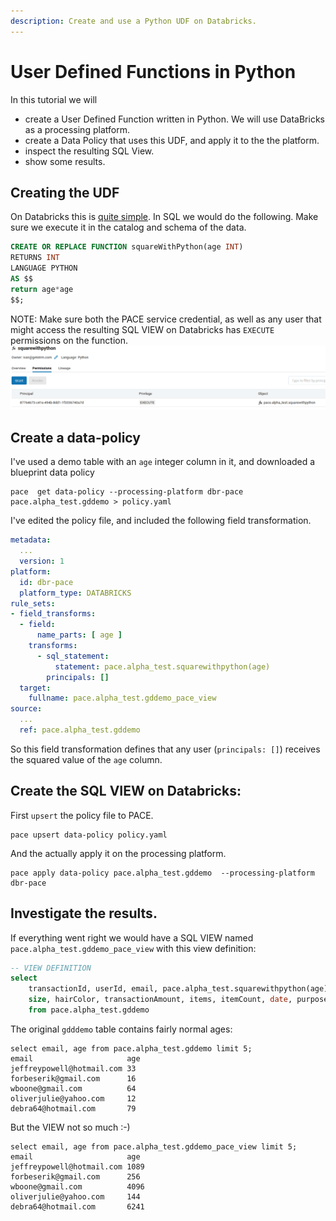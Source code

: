 ```yaml
---
description: Create and use a Python UDF on Databricks.
---
```

# User Defined Functions in Python
In this tutorial we will
* create a User Defined Function written in Python. We will use DataBricks as a processing platform.
* create a Data Policy that uses this UDF, and apply it to the the platform.
* inspect the resulting SQL View.
* show some results.

[databricks-udf]: https://docs.databricks.com/en/udf/python.html
## Creating the UDF
On Databricks this is [quite simple][databricks-udf]. In SQL we would do the following.
Make sure we execute it in the catalog and schema of the data.
```sql
CREATE OR REPLACE FUNCTION squareWithPython(age INT)
RETURNS INT
LANGUAGE PYTHON
AS $$
return age*age
$$;
```
NOTE: Make sure both the PACE service credential, as well as any user that might access the resulting SQL VIEW
on Databricks has `EXECUTE` permissions on the function.
![exec permissions](./dbr-exec-perms.png)

## Create a data-policy
I've used a demo table with an `age` integer column in it, and downloaded a blueprint data policy

    pace  get data-policy --processing-platform dbr-pace pace.alpha_test.gddemo > policy.yaml

I've edited the policy file, and included the following field transformation.

```yaml
metadata:
  ...
  version: 1
platform:
  id: dbr-pace
  platform_type: DATABRICKS
rule_sets:
- field_transforms:
  - field:
      name_parts: [ age ]
    transforms:
      - sql_statement: 
          statement: pace.alpha_test.squarewithpython(age)
        principals: []
  target:
    fullname: pace.alpha_test.gddemo_pace_view
source:
  ...
  ref: pace.alpha_test.gddemo
```
So this field transformation defines that any user (`principals: []`) receives the squared value of the `age` column.

## Create the SQL VIEW on Databricks:
First `upsert` the policy file to PACE.

    pace upsert data-policy policy.yaml

And the actually apply it on the processing platform.

    pace apply data-policy pace.alpha_test.gddemo  --processing-platform dbr-pace 

## Investigate the results.
If everything went right we would have a SQL VIEW named `pace.alpha_test.gddemo_pace_view` with this
view definition:

```sql
-- VIEW DEFINITION
select
    transactionId, userId, email, pace.alpha_test.squarewithpython(age) age,
    size, hairColor, transactionAmount, items, itemCount, date, purpose
    from pace.alpha_test.gddemo
```

The original `gdddemo` table contains fairly normal ages:
```text
select email, age from pace.alpha_test.gddemo limit 5;
email                     age
jeffreypowell@hotmail.com 33
forbeserik@gmail.com      16
wboone@gmail.com          64
oliverjulie@yahoo.com     12
debra64@hotmail.com       79
```

But the VIEW not so much :-)
```text
select email, age from pace.alpha_test.gddemo_pace_view limit 5;
email                     age
jeffreypowell@hotmail.com 1089
forbeserik@gmail.com      256
wboone@gmail.com          4096
oliverjulie@yahoo.com     144
debra64@hotmail.com       6241
```

<!-- vim:expandtab
-->
